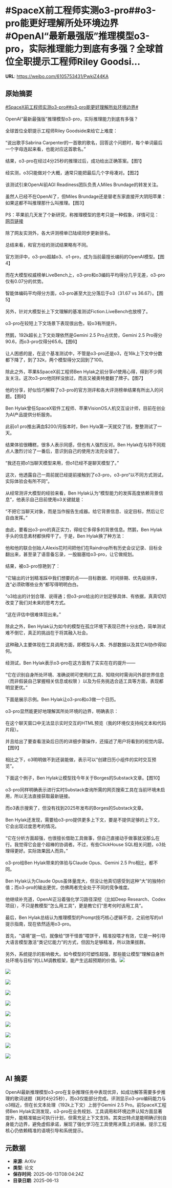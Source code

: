 # #SpaceX前工程师实测o3-pro##o3-pro能更好理解所处环境边界#OpenAI“最新最强版”推理模型o3-pro，实际推理能力到底有多强？全球首位全职提示工程师Riley Goodsi...

**URL**: https://weibo.com/6105753431/PwkiZ44KA

## 原始摘要

<a href="https://m.weibo.cn/search?containerid=231522type%3D1%26t%3D10%26q%3D%23SpaceX%E5%89%8D%E5%B7%A5%E7%A8%8B%E5%B8%88%E5%AE%9E%E6%B5%8Bo3-pro%23&amp;extparam=%23SpaceX%E5%89%8D%E5%B7%A5%E7%A8%8B%E5%B8%88%E5%AE%9E%E6%B5%8Bo3-pro%23" data-hide=""><span class="surl-text">#SpaceX前工程师实测o3-pro#</span></a><a href="https://m.weibo.cn/search?containerid=231522type%3D1%26t%3D10%26q%3D%23o3-pro%E8%83%BD%E6%9B%B4%E5%A5%BD%E7%90%86%E8%A7%A3%E6%89%80%E5%A4%84%E7%8E%AF%E5%A2%83%E8%BE%B9%E7%95%8C%23&amp;extparam=%23o3-pro%E8%83%BD%E6%9B%B4%E5%A5%BD%E7%90%86%E8%A7%A3%E6%89%80%E5%A4%84%E7%8E%AF%E5%A2%83%E8%BE%B9%E7%95%8C%23" data-hide=""><span class="surl-text">#o3-pro能更好理解所处环境边界#</span></a><br><br>OpenAI“最新最强版”推理模型o3-pro，实际推理能力到底有多强？<br><br>全球首位全职提示工程师Riley Goodside来给它上难度：<br><br>“说出歌手Sabrina Carpenter的一首歌的歌名，回答这个问题时，每个单词最后一个字母连起来看，也能对应这首歌名。”<br><br>结果，o3-pro在经过4分25秒的推理过后，成功给出正确答案。【图1】<br><br>经实测，o3只能做对个大概，通常只能把最后几个字母凑对。【图2】<br><br>该测试引来OpenAI前AGI Readiness团队负责人Miles Brundage的转发关注。<br><br>虽然人已经不在OpenAI了，但Miles Brundage还是替老东家直接开大阴阳苹果：如果这都不叫推理那什么叫推理。【图3】<br><br>PS：苹果前几天发了个新研究，称推理模型的思考只是一种假象，详情可见：<a href="https://weibo.com/6105753431/PvAACahAY" data-hide=""><span class="url-icon"><img style="width: 1rem;height: 1rem" src="https://h5.sinaimg.cn/upload/2015/09/25/3/timeline_card_small_web_default.png" referrerpolicy="no-referrer"></span><span class="surl-text">网页链接</span></a><br><br>除了网友实测外，各大评测榜单已陆续同步更新排名。<br><br>总结来看，和官方给的测试结果略有不同。<br><br>官方测评中，o3-pro超越o3、o1-pro，成为当前最擅长编码的OpenAI模型。【图4】<br><br>而在大模型权威榜单LiveBench上，o3-pro和o3编码平均得分几乎无差，o3-pro仅有0.07分的优势。<br><br>智能体编码平均得分方面，o3-pro甚至大比分落后于o3（31.67 vs 36.67）。【图5】<br><br>另外，针对大模型长上下文理解的基准测试Fiction.LiveBench也放榜了。<br><br>o3-pro在较短上下文场景下表现很出色，较o3有所提升。<br><br>然鹅，192k超长上下文处理依然是Gemini 2.5 Pro占优势，Gemini 2.5 Pro得分90.6，而o3-pro仅得分65.6。【图6】<br><br>让人困惑的是，在这个基准测试中，不管是o3-pro还是o3，在16k上下文中分数都下降了，到了32k，两个模型得分又回到了100。<br><br>除此之外，苹果&amp;SpaceX前工程师Ben Hylak之前分享o1使用心得，得到不少网友关注。这次o3-pro他同样没放过，而且又被奥特曼翻了牌子。【图7】<br><br>他的分享，好似恰巧解释了o3-pro的官方测评和各大评测榜单结果有所出入的问题。【图8】<br><br>Ben Hylak曾任SpaceX软件工程师、苹果VisionOS人机交互设计师，目前在创业为AI产品提供分析服务。<br><br>此前o1 pro推出满血$200/月版本时，Ben Hyla第一天就交了钱，整整测试了一天。<br><br>结果体验很糟糕，很多人表示同感，但也有人强烈反对。Ben Hylak在与持不同观点人激烈讨论了一番后，意识到自己的使用方法完全错了。<br><br>“我还在把o1当聊天模型来用，但o1已经不是聊天模型了。”<br><br>这次，他透露自己一周前就已经提前接触到了o3-pro，o3-pro“以不同方式测试，实际体验会有所不同”。<br><br>从经常测评大模型的经验来看，Ben Hylak认为“模型能力的发挥高度依赖背景信息”，他表示自己目前使用o3关键就是：<br><br>“不把它当聊天对象，而是当作报告生成器。给它背景信息、设定目标，然后让它自由发挥。”<br><br>由此，要看出o3-pro的真正实力，得给它多得多的背景信息。然鹅，Ben Hylak手头的信息素材都快榨干了。于是，Ben Hylak换了种方法：<br><br>他和他的联合创始人Alexis花时间把他们在Raindrop所有历史会议记录、目标全翻出来，甚至录了语音备忘录，一股脑塞给o3-pro，让它做规划。<br><br>结果，被o3-pro惊艳到了：<br><br>“它输出的计划精准踩中我们想要的点——目标数据、时间排期、优先级排序，连“必须砍哪些业务”都写得明明白白。<br><br>“o3给出的计划合理、说得通；但o3-pro给出的计划足够具体、有依据，真真切切改变了我们对未来的思考方式。<br><br>“这在评估中很难体现出来。”<br><br>除此之外，Ben Hylak认为如今的模型在孤立环境下表现已然十分出色，简单测试难不倒它，真正的挑战在于将其融入社会。<br><br>这种融入主要体现在工具调用方面，即模型与人类、外部数据以及其它AI协作得如何。<br><br>经测试，Ben Hylak表示o3-pro在这方面有了实实在在的提升——<br><br>“它在识别自身所处环境、准确说明可使用的工具、知晓何时需询问外部世界信息（而非假装自己掌握相关信息或权限 ）以及为任务挑选合适工具等方面，表现都明显更优。”<br><br>下面是展示示例。Ben Hylak让o3-pro和o3做一个日历。<br><br>o3-pro显然能更好地理解其所处环境的边界，明确表示：<br><br>在这个聊天窗口中无法显示实时交互的HTML预览（我的环境仅支持纯文本和代码片段）。<br><br>并且给出了要查看渲染后日历的详细步骤操作，还描述了用户将看到的视觉内容。【图9】<br><br>相比之下，o3明明做不到还装能做，表示可以“创建日历小组件的实时交互预览”。<br><br>下面这个例子，Ben Hylak让模型找今年关于Borges的Substack文章。【图10】<br><br>o3-pro同样明确表示进行实时Substack查询所需的网页搜索工具在当前环境未启用，所以无法直接获取最新链接。<br><br>而o3表示搜索了，但没有找到2025年发布的Borges的Substack文章。<br><br>Ben Hylak还发现，需要给o3-pro提供更多上下文，要是不提供足够的上下文，它会出现过度思考的情况。<br><br>“它在分析方面超强，也很擅长借助工具做事，但自己直接动手做事就没那么在行。我觉得它会是个超棒的协调者。不过，有些ClickHouse SQL相关问题，o3处理得更好。实际效果因人而异。”<br><br>o3-pro给Ben Hylak带来的体验与Claude Opus、Gemini 2.5 Pro相比，都不同。<br><br>Ben Hylak认为Claude Opus虽体量庞大，但没让他真切感受到这种“大”的独特价值；而o3-pro的输出更优，仿佛两者完全处于不同的竞争维度。<br><br>他继续补充道，OpenAI正沿着强化学习路径深挖（比如Deep Research、Codex项目），不只是教模型“怎么用工具”，更是教它们“思考何时该用工具”。<br><br>最后，Ben Hylak总结认为推理模型的Prompt技巧核心逻辑不变，之前他写的o1提示指南，现在依然适用o3-pro。<br><br>首先，“语境”是一切，就像给“饼干怪兽”喂饼干，精准投喂才有效，它是一种引导大语言模型激活“类记忆能力”的方式，但因为足够精准，所以效果拔群。<br><br>另外，系统提示的影响极大。如今模型的可塑性超强，那些能让模型“理解自身所处环境与目标”的LLM调教框架，能产生远超预期的价值。<img style="" src="https://tvax3.sinaimg.cn/large/006Fd7o3gy1i2dkjzq0ebj30ok0vc7bb.jpg" referrerpolicy="no-referrer"><br><br><img style="" src="https://tvax2.sinaimg.cn/large/006Fd7o3gy1i2dkk1hor9j30oi07mtba.jpg" referrerpolicy="no-referrer"><br><br><img style="" src="https://tvax3.sinaimg.cn/large/006Fd7o3gy1i2dkk3djwdj30oi04sdh2.jpg" referrerpolicy="no-referrer"><br><br><img style="" src="https://tvax4.sinaimg.cn/large/006Fd7o3gy1i2dkk597mmj30zk0k047y.jpg" referrerpolicy="no-referrer"><br><br><img style="" src="https://tvax3.sinaimg.cn/large/006Fd7o3gy1i2dkk7pan8j30zk0lpwp5.jpg" referrerpolicy="no-referrer"><br><br><img style="" src="https://tvax3.sinaimg.cn/large/006Fd7o3gy1i2dkkq0ogjj30zk0saaoz.jpg" referrerpolicy="no-referrer"><br><br><img style="" src="https://tvax2.sinaimg.cn/large/006Fd7o3gy1i2dkkdo0q0j30oe0fidjh.jpg" referrerpolicy="no-referrer"><br><br><img style="" src="https://tvax2.sinaimg.cn/large/006Fd7o3gy1i2dkkf9twzj30sy0owq8d.jpg" referrerpolicy="no-referrer"><br><br><img style="" src="https://tvax1.sinaimg.cn/large/006Fd7o3gy1i2dkkhh4qyj30zk0kyn7k.jpg" referrerpolicy="no-referrer"><br><br><img style="" src="https://tvax4.sinaimg.cn/large/006Fd7o3gy1i2dkkjhed6j30zk0sx14u.jpg" referrerpolicy="no-referrer"><br><br>

## AI 摘要

OpenAI最新推理模型o3-pro在复杂推理任务中表现优异，如成功解答需要多步推理的歌词谜题（耗时4分25秒），而o3仅能部分完成。评测显示o3-pro编码能力与o3相近，但在长文本处理（192k上下文）上弱于Gemini 2.5 Pro。前SpaceX工程师Ben Hylak实测发现，o3-pro在业务规划、工具调用和环境边界认知方面显著提升，能精准输出可执行计划，但需充足上下文支持。其突出特点是能明确识别自身能力边界，避免虚假承诺，展现了强化学习在工具使用决策上的进展。提示工程核心仍依赖精准的语境引导和系统提示。

## 元数据

- **来源**: ArXiv
- **类型**: 论文
- **保存时间**: 2025-06-13T08:04:24Z
- **目录日期**: 2025-06-13
